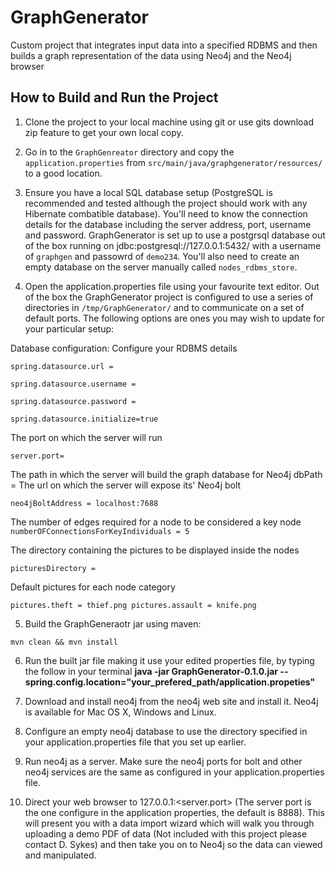 # GraphGenerator

Custom project that integrates input data into a specified RDBMS and then builds a graph representation of the data using Neo4j and the Neo4j browser

## How to Build and Run the Project

1. Clone the project to your local machine using git or use gits download zip feature to get your own local copy.

2. Go in to the `GraphGenreator` directory and copy the `application.properties` from `src/main/java/graphgenerator/resources/` to a good location.

3. Ensure you have a local SQL database setup (PostgreSQL is recommended and tested although the project should work with any Hibernate combatible database).  You'll need to know the connection details for the database including the server address, port, username and password.  GraphGenerator is set up to use a postgrsql database out of the box running on jdbc:postgresql://127.0.0.1:5432/ with a username of `graphgen` and passowrd of `demo234`.  You'll also need to create an empty database on the server manually called `nodes_rdbms_store`.

4. Open the application.properties file using your favourite text editor.  Out of the box the GraphGenerator project is configured to use a series of directories in `/tmp/GraphGenerator/` and to communicate on a set of default ports.  The following options are ones you may wish to update for your particular setup:

Database configuration: Configure your RDBMS details

`spring.datasource.url = 
`

`spring.datasource.username = 
`

`spring.datasource.password = 
`

`spring.datasource.initialize=true
`

The port on which the server will run

`server.port=
`

The path in which the server will build the graph database for Neo4j
dbPath = 
The url on which the server will expose its' Neo4j bolt

`neo4jBoltAddress = localhost:7688
`

The number of edges required for a node to be considered a key node
`numberOFConnectionsForKeyIndividuals = 5
`

The directory containing the pictures to be displayed inside the nodes

`picturesDirectory =`

Default pictures for each node category

`pictures.theft = thief.png
pictures.assault = knife.png`

5. Build the GraphGeneraotr jar using maven:

`mvn clean && mvn install`

6. Run the built jar file making it use your edited properties file, by typing the follow in your terminal
**java -jar GraphGenerator-0.1.0.jar --spring.config.location="your_prefered_path/application.propeties"**

7. Download and install neo4j from the neo4j web site and install it.  Neo4j is available for Mac OS X, Windows and Linux.

8. Configure an empty neo4j database to use the directory specified in your application.properties file that you set up earlier.

9. Run neo4j as a server.  Make sure the neo4j ports for bolt and other neo4j services are the same as configured in your application.properties file.

10. Direct your web browser to 127.0.0.1:<server.port> (The server port is the one configure in the application properties, the default is 8888).  This will present you with a data import wizard which will walk you through uploading a demo PDF of data (Not included with this project please contact D. Sykes) and then take you on to Neo4j so the data can viewed and manipulated.
